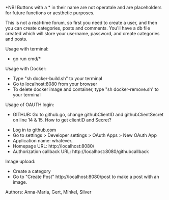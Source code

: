 *NB! Buttons with a * in their name are not operatale and are placeholders for future functions or aesthetic purposes.

This is not a real-time forum, so first you need to create a user, and then you can create categories, posts and comments. You'll have a db file created which will store your username, password, and create categories and posts.

Usage with terminal:
* go run cmd/*

Usage with Docker:
* Type "sh docker-build.sh" to your terminal
* Go to localhost:8080 from your browser
* To delete docker image and container, type "sh docker-remove.sh' to your terminal

Usage of OAUTH login:
* GITHUB: 
Go to github.go, change githubClientID and githubClientSecret on line 14 & 15. How to get clientID and Secret? 
- Log in to github.com
- Go to settings > Developer settings > OAuth Apps > New OAuth App
- Application name: whatever..
- Homepage URL: http://localhost:8080/
- Authorization callback URL: http://localhost:8080/githubcallback


Image upload:
* Create a category
* Go to "Create Post" http://localhost:8080/post to make a post with an image.

Authors: Anna-Maria, Gert, Mihkel, Silver
